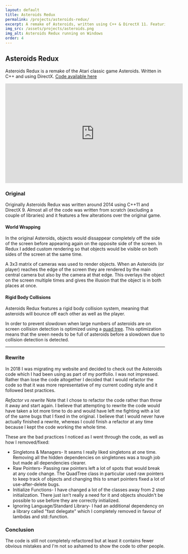 ```yaml
---
layout: default
title: Asteroids Redux
permalink: /projects/asteroids-redux/
excerpt: A remake of Asteroids, written using C++ & DirectX 11. Featuring more advanced collisions and physics than the original
img_src: /assets/projects/asteroids.png
img_alt: Asteroids Redux running on Windows
order: 4
---
```


## Asteroids Redux

Asteroids Redux is a remake of the Atari classic game Asteroids. Written in C++ and using DirectX. <a href="https://github.com/gdunton/asteroids-redux">Code available here</a>

<iframe width="560" height="315" src="https://www.youtube.com/embed/qw1Vv8KV5q8" frameborder="0" allow="autoplay; encrypted-media" allowfullscreen></iframe>

### Original

Originally Asteroids Redux was written around 2014 using C++11 and DirectX 9. Almost all of the code was written from scratch (excluding a couple of libraries) and it features a few alterations over the original game.

#### World Wrapping

In the original Asteroids, objects would dissappear completely off the side of the screen before appearing again on the opposite side of the screen. In Redux I added custom rendering so that objects would be visible on both sides of the screen at the same time.

A 3x3 matrix of cameras was used to render objects. When an Asteroids (or player) reaches the edge of the screen they are rendered by the main central camera but also by the camera at that edge. This overlays the object on the screen multiple times and gives the illusion that the object is in both places at once.

#### Rigid Body Collisions

Asteroids Redux features a rigid body collision system, meaning that asteroids will bounce off each other as well as the player.

In order to prevent slowdown when large numbers of asteroids are on screen collision detection is optimized using a <a href="https://en.wikipedia.org/wiki/Quadtree">quad tree</a>. This optimization means that the sreen needs to be full of asteroids before a slowdown due to collision detection is detected.

<hr/>

### Rewrite

In 2018 I was migrating my website and decided to check out the Asteroids code which I had been using as part of my portfolio. I was not impressed. Rather than lose the code altogether I decided that I would refactor the code so that it was more representative of my current coding style and it followed best practices.

_Refactor vs rewrite_
Note that I chose to refactor the code rather than throw it away and start again. I believe that attempting to rewrite the code would have taken a lot more time to do and would have left me fighting with a lot of the same bugs that I fixed in the original. I believe that I would never have actually finished a rewrite, whereas I could finish a refactor at any time because I kept the code working the whole time.

These are the bad practices I noticed as I went through the code, as well as how I removed/fixed:

- Singletons & Managers- It seams I really liked singletons at one time. Removing all the hidden dependencies on singletones was a tough job but made all dependencies clearer.
- Raw Pointers- Passing raw pointers left a lot of spots that would break at any code change. The QuadTree class in particular used raw pointers to keep track of objects and changing this to smart pointers fixed a lot of use-after-delete bugs.
- Initialize Functions- I have changed a lot of the classes away from 2 step initialization. There just isn't really a need for it and objects shouldn't be possible to use before they are correctly initialized.
- Ignoring Language/Standard Library- I had an additional dependency on a library called "fast delegate" which I completely removed in favour of lambdas and std::function.

### Conclusion

The code is still not completely refactored but at least it contains fewer obvious mistakes and I'm not so ashamed to show the code to other people.
